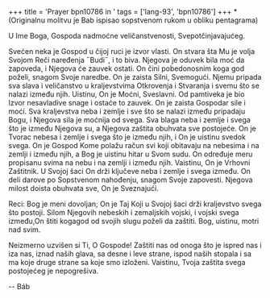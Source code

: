 +++
title = 'Prayer bpn10786 in '
tags = ['lang-93', 'bpn10786']
+++
*(Originalnu molitvu je Bab ispisao sopstvenom rukom u obliku pentagrama)

U  Ime Boga, Gospoda nadmoćne veličanstvenosti, Svepotčinjavajućeg.

Svećen neka je Gospod u čijoj ruci je izvor vlasti. On stvara šta Mu je volja Svojom Reči naređenja ˝Budi˝, i to biva. Njegova je oduvek bila moć da zapoveda, i Njegova će zauvek ostati. On čini pobedonosnim koga god poželi, snagom Svoje naredbe. On je zaista Silni, Svemogući. Njemu pripada sva slava i veličanstvo u kraljevstvima Otkrovenja i Stvaranja i svemu što se nalazi između njih. Uistinu, On je Moćni, Sveslavni. Od pamtiveka je bio Izvor nesavladive snage i ostaće to zauvek. On je zaista Gospodar sile i moći. Sva kraljevstva neba i zemlje i sve što se nalazi između pripadaju Bogu, i Njegova sila je moćnija od svega. Sva blaga neba i zemlje i svega što je između Njegova su, a Njegova zaštita obuhvata sve postojeće. On je Tvorac nebesa i zemlje i svega što je između njih, i On je uistinu svedok svega. On je Gospod Kome polažu račun svi koji obitavaju na nebesima i na zemlji i između njih, a Bog je uistinu hitar u Svom sudu. On određuje meru propisanu svima na nebu i na zemlji i između njih. Vaistinu, On je Vrhovni Zaštitnik. U Svojoj šaci On drži ključeve neba i zemlje i svega između. On deli darove po Sopstvenom nahođenju, snagom Svoje zapovesti. Njegova milost doista obuhvata sve, On je Sveznajući.

Reci: Bog je meni dovoljan; On je Taj Koji u Svojoj šaci drži kraljevstvo svega što postoji. Silom Njegovih nebeskih i zemaljskih vojski, i vojski svega između,On štiti kogagod od svojih slugu poželi da zaštiti. Bog, uistinu, motri nad svim.

Neizmerno uzvišen si Ti, O Gospode! Zaštiti nas od onoga što je ispred nas i iza nas, iznad naših glava, sa desne i leve strane, ispod naših stopala i sa ma koje druge strane sa koje smo izloženi. Vaistinu, Tvoja zaštita svega postojećeg je nepogrešiva.

-- Báb
